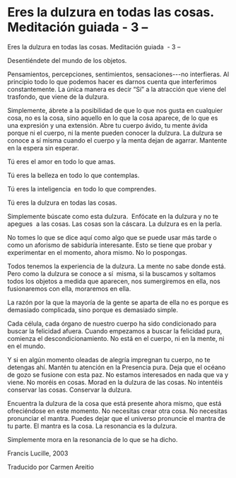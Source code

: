 #  Eres la dulzura en todas las cosas. Meditación guiada  - 3 –

Eres la dulzura en todas las cosas. Meditación guiada  - 3 –

Desentiéndete del mundo de los objetos.

Pensamientos, percepciones, sentimientos, sensaciones---no interfieras. Al principio todo lo que podemos hacer es darnos cuenta que interferimos constantemente. La única manera es decir “Sí” a la atracción que viene del trasfondo, que viene de la dulzura.

Simplemente, ábrete a la posibilidad de que lo que nos gusta en cualquier cosa, no es la cosa, sino aquello en lo que la cosa aparece, de lo que es una expresión y una extensión. Abre tu cuerpo ávido, tu mente ávida porque ni el cuerpo, ni la mente pueden conocer la dulzura. La dulzura se conoce a sí misma cuando el cuerpo y la menta dejan de agarrar. Mantente en la espera sin esperar.

Tú eres el amor en todo lo que amas.

Tú eres la belleza en todo lo que contemplas.

Tú eres la inteligencia  en todo lo que comprendes.

Tú eres la dulzura en todas las cosas.

Simplemente búscate como esta dulzura.  Enfócate en la dulzura y no te apegues  a las cosas. Las cosas son la cáscara. La dulzura es en la perla.

No tomes lo que se dice aquí como algo que se puede usar más tarde o como un aforismo de sabiduría interesante. Esto se tiene que probar y experimentar en el momento, ahora mismo. No lo pospongas.

Todos tenemos la experiencia de la dulzura. La mente no sabe donde está. Pero como la dulzura se conoce a sí  misma, si la buscamos y soltamos todos los objetos a medida que aparecen, nos sumergiremos en ella, nos fusionaremos con ella, moraremos en ella.

La razón por la que la mayoría de la gente se aparta de ella no es porque es demasiado complicada, sino porque es demasiado simple.

Cada célula, cada órgano de nuestro cuerpo ha sido condicionado para buscar la felicidad afuera. Cuando empezamos a buscar la felicidad pura, comienza el descondicionamiento. No está en el cuerpo, ni en la mente, ni en el mundo.

Y si en algún momento oleadas de alegría impregnan tu cuerpo, no te detengas ahí. Mantén tu atención en la Presencia pura. Deja que el océano de gozo se fusione con esta paz. No estamos interesados en nada que va y viene. No moréis en cosas. Morad en la dulzura de las cosas. No intentéis conservar las cosas. Conservar la dulzura.

Encuentra la dulzura de la cosa que está presente ahora mismo, que está ofreciéndose en este momento. No necesitas crear otra cosa. No necesitas pronunciar el mantra. Puedes dejar que el universo pronuncie el mantra de tu parte. El mantra es la cosa. La resonancia es la dulzura.

Simplemente mora en la resonancia de lo que se ha dicho.

Francis Lucille, 2003

Traducido por Carmen Areitio

